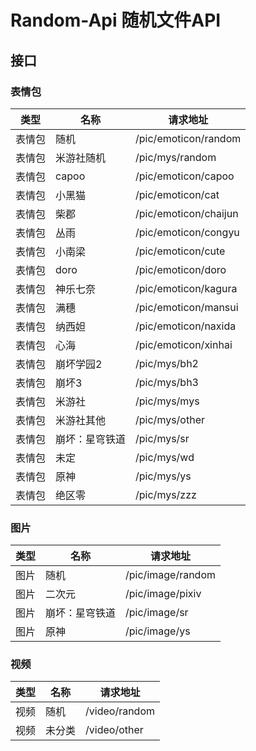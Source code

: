 # Random-Api 随机文件API

## 接口

### 表情包

| 类型  | 名称      | 请求地址           |
| ---- |---------|-------------------|
| 表情包 | 随机      | /pic/emoticon/random |
| 表情包 | 米游社随机      | /pic/mys/random |
| 表情包 | capoo   | /pic/emoticon/capoo |
| 表情包 | 小黑猫     | /pic/emoticon/cat |
| 表情包 | 柴郡      | /pic/emoticon/chaijun |
| 表情包 | 丛雨      | /pic/emoticon/congyu |
| 表情包 | 小南梁     | /pic/emoticon/cute |
| 表情包 | doro    | /pic/emoticon/doro |
| 表情包 | 神乐七奈    | /pic/emoticon/kagura |
| 表情包 | 满穗      | /pic/emoticon/mansui |
| 表情包 | 纳西妲     | /pic/emoticon/naxida |
| 表情包 | 心海      | /pic/emoticon/xinhai |
| 表情包 | 崩坏学园2   | /pic/mys/bh2 |
| 表情包 | 崩坏3     | /pic/mys/bh3 |
| 表情包 | 米游社     | /pic/mys/mys |
| 表情包 | 米游社其他   | /pic/mys/other |
| 表情包 | 崩坏：星穹铁道 | /pic/mys/sr |
| 表情包 | 未定      | /pic/mys/wd |
| 表情包 | 原神      | /pic/mys/ys |
| 表情包 | 绝区零     | /pic/mys/zzz |

### 图片

| 类型  | 名称 | 请求地址           |
| ---- |----|-------------------|
| 图片 | 随机 | /pic/image/random |
| 图片 | 二次元 | /pic/image/pixiv |
| 图片 | 崩坏：星穹铁道 | /pic/image/sr |
| 图片 | 原神 | /pic/image/ys |

### 视频

| 类型  | 名称 | 请求地址           |
| ---- |----|-------------------|
| 视频 | 随机 | /video/random |
| 视频 | 未分类 | /video/other |
